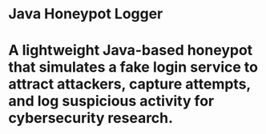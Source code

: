 ﻿# Java Honeypot Logger
# A lightweight Java-based honeypot that simulates a fake login service to attract attackers, capture attempts, and log suspicious activity for cybersecurity research.

